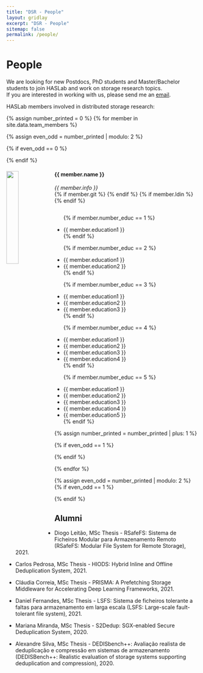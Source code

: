 ```yaml
---
title: "DSR - People"
layout: gridlay
excerpt: "DSR - People"
sitemap: false
permalink: /people/
---
```


<link rel="stylesheet" href="https://use.fontawesome.com/releases/v5.0.13/css/all.css" integrity="sha384-DNOHZ68U8hZfKXOrtjWvjxusGo9WQnrNx2sqG0tfsghAvtVlRW3tvkXWZh58N9jp" crossorigin="anonymous">

# People

We are looking for new Postdocs, PhD students and Master/Bachelor students to join HASLab and work on storage research topics.<br>
If you are interested in working with us, please send me an [email](mailto:jtpaulo@inesctec.pt).

HASLab members involved in distributed storage research:

{% assign number_printed = 0 %}
{% for member in site.data.team_members %}

{% assign even_odd = number_printed | modulo: 2 %}

{% if even_odd == 0 %}
<div class="row">
{% endif %}

<div class="col-sm-6 clearfix">
  <img src="{{ site.url }}{{ site.baseurl }}/images/teampic/{{ member.photo }}" class="img-responsive" width="25%" style="float: left" />
  <h4>{{ member.name }}</h4>
  <i>{{ member.info }}</i><br>
  <span><a href="mailto:{{ member.email }}"><i class="fas fa-envelope fa-lg"></i></a></span>
  {% if member.git %} <span><a href="{{ member.git }}"><i class="fab fa-github fa-lg"></i></a></span> {% endif %}
  {% if member.ldin %} <span><a href="{{ member.ldin }}"><i class="fab fa-linkedin-in fa-lg"></i></a></span> {% endif %}
  <ul style="overflow: hidden">
  
  {% if member.number_educ == 1 %}
  <li> {{ member.education1 }} </li>
  {% endif %}
  
  {% if member.number_educ == 2 %}
  <li> {{ member.education1 }} </li>
  <li> {{ member.education2 }} </li>
  {% endif %}
  
  {% if member.number_educ == 3 %}
  <li> {{ member.education1 }} </li>
  <li> {{ member.education2 }} </li>
  <li> {{ member.education3 }} </li>
  {% endif %}
  
  {% if member.number_educ == 4 %}
  <li> {{ member.education1 }} </li>
  <li> {{ member.education2 }} </li>
  <li> {{ member.education3 }} </li>
  <li> {{ member.education4 }} </li>
  {% endif %}
 
  {% if member.number_educ == 5 %}
  <li> {{ member.education1 }} </li>
  <li> {{ member.education2 }} </li>
  <li> {{ member.education3 }} </li>
  <li> {{ member.education4 }} </li>
  <li> {{ member.education5 }} </li>
  {% endif %}
  
  </ul>
</div>

{% assign number_printed = number_printed | plus: 1 %}

{% if even_odd == 1 %}
</div>
{% endif %}

{% endfor %}

{% assign even_odd = number_printed | modulo: 2 %}
{% if even_odd == 1 %}
</div>
{% endif %}


## Alumni

- Diogo Leitão, MSc Thesis - RSafeFS: Sistema de Ficheiros Modular para Armazenamento Remoto (RSafeFS: Modular File System for Remote Storage), 2021.

- Carlos Pedrosa, MSc Thesis - HIODS: Hybrid Inline and Offline Deduplication System, 2021.

- Cláudia Correia, MSc Thesis - PRISMA: A Prefetching Storage Middleware for Accelerating Deep Learning Frameworks, 2021.

- Daniel Fernandes, MSc Thesis - LSFS: Sistema de ficheiros tolerante a faltas
para armazenamento em larga escala (LSFS: Large-scale fault-tolerant file system), 2021.

- Mariana Miranda, MSc Thesis - S2Dedup: SGX-enabled Secure Deduplication System, 2020.

- Alexandre Silva, MSc Thesis - DEDISbench++: Avaliação realista de deduplicação e compressão em sistemas de armazenamento (DEDISBench++: Realistic evaluation of storage systems supporting deduplication and compression), 2020.




<!--
## Previous Members
<table align="center" style="width:100%">
<tr><th>Visitors</th>
    <th>Master Students</th> 
    <th>Bachelor Students</th>
  </tr>
  <tr>
    <td></td>
    <td></td>
    <td>Pedro Reis, 2012/2013</td>
  </tr>
</table> 

-->





